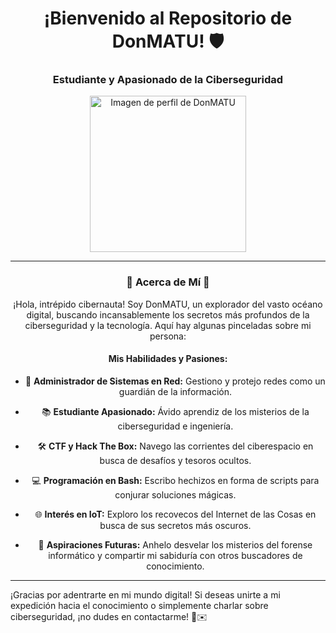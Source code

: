 <!-- Encabezado -->
<h1 align="center">¡Bienvenido al Repositorio de DonMATU! 🛡️</h1>
<h3 align="center">Estudiante y Apasionado de la Ciberseguridad</h3>

<!-- Imagen centrada -->
<p align="center">
  <img src="https://github.com/DonMATU/bash/assets/125612195/bd8a14f2-f565-4e4e-a977-55feb4dba354" width="250" alt="Imagen de perfil de DonMATU">
</p>

<!-- Separador -->
<hr>

<div align="center">

### 🌟 Acerca de Mí 🌟

¡Hola, intrépido cibernauta! Soy DonMATU, un explorador del vasto océano digital, buscando incansablemente los secretos más profundos de la ciberseguridad y la tecnología. Aquí hay algunas pinceladas sobre mi persona:

</div>

<!-- Lista de Habilidades -->
<div align="center">

#### Mis Habilidades y Pasiones:

- 💼 **Administrador de Sistemas en Red:** Gestiono y protejo redes como un guardián de la información.
  
- 📚 **Estudiante Apasionado:** Ávido aprendiz de los misterios de la ciberseguridad e ingeniería.
  
- 🛠️ **CTF y Hack The Box:** Navego las corrientes del ciberespacio en busca de desafíos y tesoros ocultos.
  
- 💻 **Programación en Bash:** Escribo hechizos en forma de scripts para conjurar soluciones mágicas.
  
- 🌐 **Interés en IoT:** Exploro los recovecos del Internet de las Cosas en busca de sus secretos más oscuros.
  
- 🔬 **Aspiraciones Futuras:** Anhelo desvelar los misterios del forense informático y compartir mi sabiduría con otros buscadores de conocimiento.

</div>

<!-- Separador -->
<hr>

¡Gracias por adentrarte en mi mundo digital! Si deseas unirte a mi expedición hacia el conocimiento o simplemente charlar sobre ciberseguridad, ¡no dudes en contactarme! 🚀✉️
